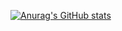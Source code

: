 [![Anurag's GitHub stats](https://github-readme-stats.vercel.app/api?punipuni-3730=anuraghazra)](https://github.com/anuraghazra/github-readme-stats)
